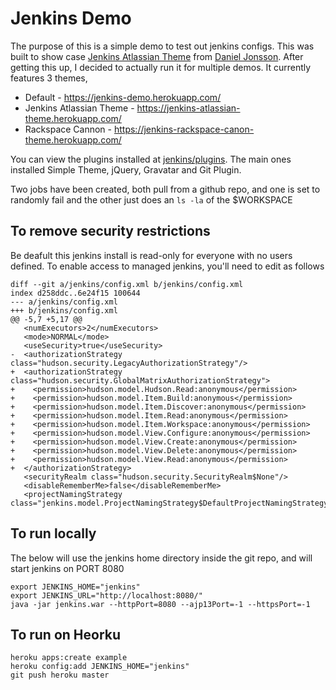 # Jenkins Demo

The purpose of this is a simple demo to test out jenkins configs. This was built to show case [Jenkins Atlassian Theme](https://github.com/djonsson/jenkins-atlassian-theme) from [Daniel Jonsson](https://github.com/djonsson). After getting this up, I decided to actually run it for multiple demos. It currently features 3 themes, 

* Default - https://jenkins-demo.herokuapp.com/
* Jenkins Atlassian Theme - https://jenkins-atlassian-theme.herokuapp.com/
* Rackspace Cannon - https://jenkins-rackspace-canon-theme.herokuapp.com/

You can view the plugins installed at [jenkins/plugins](jenkins/plugins). The main ones installed Simple Theme, jQuery, Gravatar and Git Plugin.

Two jobs have been created, both pull from a github repo, and one is set to randomly fail and the other just does an `ls -la` of the $WORKSPACE

## To remove security restrictions

Be deafult this jenkins install is read-only for everyone with no users defined. To enable access to managed jenkins, you'll need to edit as follows

````
diff --git a/jenkins/config.xml b/jenkins/config.xml
index d258ddc..6e24f15 100644
--- a/jenkins/config.xml
+++ b/jenkins/config.xml
@@ -5,7 +5,17 @@
   <numExecutors>2</numExecutors>
   <mode>NORMAL</mode>
   <useSecurity>true</useSecurity>
-  <authorizationStrategy class="hudson.security.LegacyAuthorizationStrategy"/>
+  <authorizationStrategy class="hudson.security.GlobalMatrixAuthorizationStrategy">
+    <permission>hudson.model.Hudson.Read:anonymous</permission>
+    <permission>hudson.model.Item.Build:anonymous</permission>
+    <permission>hudson.model.Item.Discover:anonymous</permission>
+    <permission>hudson.model.Item.Read:anonymous</permission>
+    <permission>hudson.model.Item.Workspace:anonymous</permission>
+    <permission>hudson.model.View.Configure:anonymous</permission>
+    <permission>hudson.model.View.Create:anonymous</permission>
+    <permission>hudson.model.View.Delete:anonymous</permission>
+    <permission>hudson.model.View.Read:anonymous</permission>
+  </authorizationStrategy>
   <securityRealm class="hudson.security.SecurityRealm$None"/>
   <disableRememberMe>false</disableRememberMe>
   <projectNamingStrategy class="jenkins.model.ProjectNamingStrategy$DefaultProjectNamingStrategy"/>
````

## To run locally

The below will use the jenkins home directory inside the git repo, and will start jenkins on PORT 8080

    export JENKINS_HOME="jenkins"
    export JENKINS_URL="http://localhost:8080/"
    java -jar jenkins.war --httpPort=8080 --ajp13Port=-1 --httpsPort=-1

## To run on Heorku

    heroku apps:create example
    heroku config:add JENKINS_HOME="jenkins"
    git push heroku master